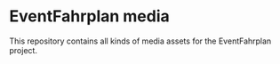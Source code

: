 # EventFahrplan media

This repository contains all kinds of media assets for the EventFahrplan project.
